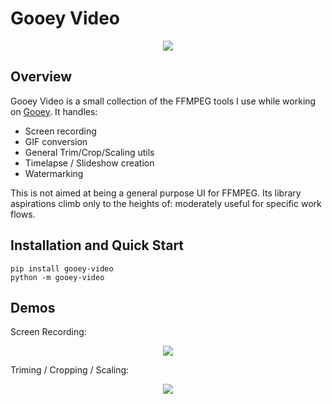 # Gooey Video

<p align="center">
    <img src="C:\Users\Chris\Documents\visual-FFMPEG\images\title.PNG" />
</p>


## Overview 

Gooey Video is a small collection of the FFMPEG tools I use while working on [Gooey](https://github.com/chriskiehl/Gooey). It handles:  

 * Screen recording 
 * GIF conversion 
 * General Trim/Crop/Scaling utils 
 * Timelapse / Slideshow creation 
 * Watermarking  

This is not aimed at being a general purpose UI for FFMPEG. Its library aspirations climb only to the heights of: moderately useful for specific work flows.     

## Installation and Quick Start 

```
pip install gooey-video
python -m gooey-video
```

## Demos 

Screen Recording: 

<p align="center">
    <img src="C:\Users\Chris\Documents\visual-FFMPEG\images\title.PNG" />
</p>


Triming / Cropping / Scaling: 

<p align="center">
    <img src="C:\Users\Chris\Documents\visual-FFMPEG\images\title.PNG" />
</p>

 


  
 

 


     

